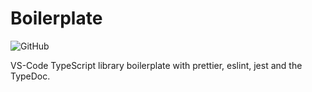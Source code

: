 # Boilerplate

![GitHub](https://img.shields.io/github/license/vhidvz/vscode-typescript-library-boilerplate?style=flat-square)


VS-Code TypeScript library boilerplate with prettier, eslint, jest and the TypeDoc.
